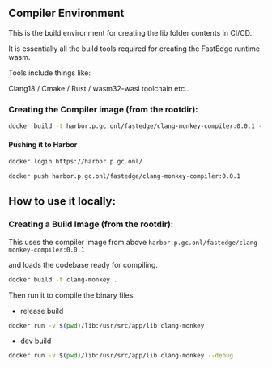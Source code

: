 ## Compiler Environment

This is the build environment for creating the lib folder contents in CI/CD.

It is essentially all the build tools required for creating the FastEdge runtime wasm.

Tools include things like:

Clang18 / Cmake / Rust / wasm32-wasi toolchain etc..

### Creating the Compiler image (from the rootdir):

```sh
docker build -t harbor.p.gc.onl/fastedge/clang-monkey-compiler:0.0.1 -f ./compiler/Dockerfile .
```

#### Pushing it to Harbor

```sh
docker login https://harbor.p.gc.onl/

docker push harbor.p.gc.onl/fastedge/clang-monkey-compiler:0.0.1
```

## How to use it locally:

### Creating a Build Image (from the rootdir):

This uses the compiler image from above `harbor.p.gc.onl/fastedge/clang-monkey-compiler:0.0.1`

and loads the codebase ready for compiling.

```sh
docker build -t clang-monkey .
```

Then run it to compile the binary files:

- release build

```sh
docker run -v $(pwd)/lib:/usr/src/app/lib clang-monkey
```

- dev build

```sh
docker run -v $(pwd)/lib:/usr/src/app/lib clang-monkey --debug
```
